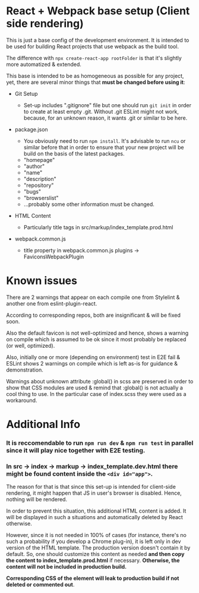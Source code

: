 # React + Webpack base setup (Client side rendering)

This is just a base config of the development environment. It is intended to be used for building React projects that use webpack as the build tool.

The difference with `npx create-react-app rootFolder` is that it's slightly more automatized & extended.

This base is intended to be as homogeneous as possible for any project, yet, there are several minor things that **must be changed before using it**:

+ Git Setup

  - Set-up includes ".gitignore" file but one should run `git init` in order to create at least empty .git. Without .git ESLint might not work, because, for an unknown reason, it wants .git or similar to be here.

+ package.json
  - You obviously need to run `npm install`. It's advisable to run `ncu` or similar before that in order to ensure that your new project will be build on the basis of the latest packages.
  - "homepage"
  - "author"
  - "name"
  - "description"
  - "repository"
  - "bugs"
  - "browserslist"
  - ...probably some other information must be changed.

+ HTML Content
  - Particularly title tags in src/markup/index_template.prod.html

+ webpack.common.js
  - title property in webpack.common.js plugins -> FaviconsWebpackPlugin

# Known issues
There are 2 warnings that appear on each compile one from Stylelint & another one from eslint-plugin-react.

According to corresponding repos, both are insignificant & will be fixed soon.

Also the default favicon is not well-optimized and hence, shows a warning on compile which is assumed to be ok since it most probably be replaced (or well, optimized).

Also, initially one or more (depending on environment) test in E2E fail & ESLint shows 2 warnings on compile which is left as-is for guidance & demonstration.

Warnings about unknown attribute :global() in scss are preserved in order to show that CSS modules are used & remind that :global() is not actually a cool thing to use. In the particular case of index.scss they were used as a workaround.

# Additional Info

### It is reccomendable to run `npm run dev` & `npm run test` in parallel since it will play nice together with E2E testing.

### In src -> index -> markup -> index_template.dev.html there might be found content inside the `<div id="app">`.

  The reason for that is that since this set-up is intended for client-side rendering, it might happen that JS in user's browser is disabled. Hence, nothing will be rendered.

  In order to prevent this situation, this additional HTML content is added. It will be displayed in such a situations and automatically deleted by React otherwise.

  However, since it is not needed in 100% of cases (for instance, there's no such a probability if you develop a Chrome plug-in), it is left only in dev version of the HTML template. The production version doesn't contain it by default. So, one should customize this content as needed **and then copy the content to index_template.prod.html** if necessary. **Otherwise, the content will not be included in production build.**

  **Corresponding CSS of the element  will leak to production build if not deleted or commented out**.
